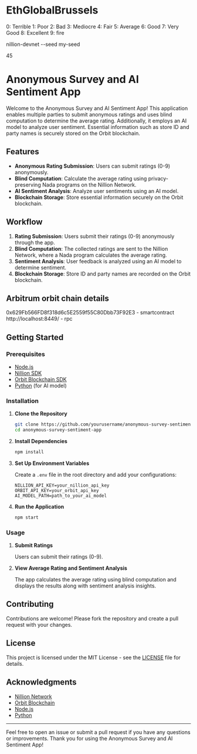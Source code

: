 # EthGlobalBrussels
 
0: Terrible
1: Poor
2: Bad
3: Mediocre
4: Fair
5: Average
6: Good
7: Very Good
8: Excellent
9: fire

nillion-devnet --seed my-seed

45


# Anonymous Survey and AI Sentiment App

Welcome to the Anonymous Survey and AI Sentiment App! This application enables multiple parties to submit anonymous ratings and uses blind computation to determine the average rating. Additionally, it employs an AI model to analyze user sentiment. Essential information such as store ID and party names is securely stored on the Orbit blockchain.

## Features

- **Anonymous Rating Submission**: Users can submit ratings (0-9) anonymously.
- **Blind Computation**: Calculate the average rating using privacy-preserving Nada programs on the Nillion Network.
- **AI Sentiment Analysis**: Analyze user sentiments using an AI model.
- **Blockchain Storage**: Store essential information securely on the Orbit blockchain.

## Workflow

1. **Rating Submission**: Users submit their ratings (0-9) anonymously through the app.
2. **Blind Computation**: The collected ratings are sent to the Nillion Network, where a Nada program calculates the average rating.
3. **Sentiment Analysis**: User feedback is analyzed using an AI model to determine sentiment.
4. **Blockchain Storage**: Store ID and party names are recorded on the Orbit blockchain.

## Arbitrum orbit chain details
0x629Fb566FD8f318d6c5E2559f55C80Dbb73F92E3 - smartcontract
http://localhost:8449/ - rpc

## Getting Started

### Prerequisites

- [Node.js](https://nodejs.org/)
- [Nillion SDK](https://nillion.network/sdk)
- [Orbit Blockchain SDK](https://orbit.network/sdk)
- [Python](https://www.python.org/) (for AI model)

### Installation

1. **Clone the Repository**

   ```bash
   git clone https://github.com/yourusername/anonymous-survey-sentiment-app.git
   cd anonymous-survey-sentiment-app
   ```

2. **Install Dependencies**

   ```bash
   npm install
   ```

3. **Set Up Environment Variables**

   Create a `.env` file in the root directory and add your configurations:

   ```env
   NILLION_API_KEY=your_nillion_api_key
   ORBIT_API_KEY=your_orbit_api_key
   AI_MODEL_PATH=path_to_your_ai_model
   ```

4. **Run the Application**

   ```bash
   npm start
   ```

### Usage

1. **Submit Ratings**

   Users can submit their ratings (0-9).

2. **View Average Rating and Sentiment Analysis**

   The app calculates the average rating using blind computation and displays the results along with sentiment analysis insights.

## Contributing

Contributions are welcome! Please fork the repository and create a pull request with your changes.

## License

This project is licensed under the MIT License - see the [LICENSE](LICENSE) file for details.

## Acknowledgments

- [Nillion Network](https://nillion.network/)
- [Orbit Blockchain](https://orbit.network/)
- [Node.js](https://nodejs.org/)
- [Python](https://www.python.org/)

---

Feel free to open an issue or submit a pull request if you have any questions or improvements. Thank you for using the Anonymous Survey and AI Sentiment App!
